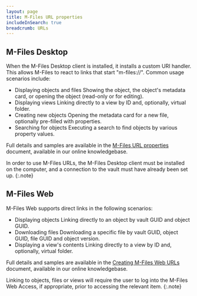 ```yaml
---
layout: page
title: M-Files URL properties
includeInSearch: true
breadcrumb: URLs
---
```


## M-Files Desktop

When the M-Files Desktop client is installed, it installs a custom URI handler.  This allows M-Files to react to links that start "m-files://".  Common usage scenarios include:

* Displaying objects and files
Showing the object, the object's metadata card, or opening the object (read-only or for editing).
* Displaying views
Linking directly to a view by ID and, optionally, virtual folder.
* Creating new objects
Opening the metadata card for a new file, optionally pre-filled with properties.
* Searching for objects
Executing a search to find objects by various property values.

Full details and samples are available in the [M-Files URL properties](https://kb.cloudvault.m-files.com/Default.aspx?#3ECA226F-7B54-428B-B539-DE443E6134EC/object/BE2AA2E4-8B75-43DF-8E31-C045A31938B0/latest) document, available in our online knowledgebase.

In order to use M-Files URLs, the M-Files Desktop client must be installed on the computer, and a connection to the vault must have already been set up.
{:.note}

## M-Files Web

M-Files Web supports direct links in the following scenarios:

* Displaying objects
Linking directly to an object by vault GUID and object GUID.
* Downloading files
Downloading a specific file by vault GUID, object GUID, file GUID and object version.
* Displaying a view's contents
Linking directly to a view by ID and, optionally, virtual folder.

Full details and samples are available in the [Creating M-Files Web URLs](https://kb.cloudvault.m-files.com/Default.aspx?#3ECA226F-7B54-428B-B539-DE443E6134EC/object/A20AFDD6-9F0E-42FB-AA30-D2347142B51C/latest) document, available in our online knowledgebase.

Linking to objects, files or views will require the user to log into the M-Files Web Access, if appropriate, prior to accessing the relevant item.
{:.note}
